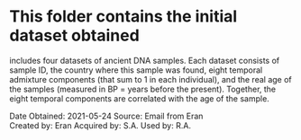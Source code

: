 # This folder contains the initial dataset obtained

includes four datasets of ancient DNA samples. Each dataset consists of sample ID, the country where this sample was found, eight temporal admixture components (that sum to 1 in each individual), and the real age of the samples (measured in BP = years before the present). Together, the eight temporal components are correlated with the age of the sample.

Date Obtained: 2021-05-24 
Source: Email from Eran  
Created by: Eran 
Acquired by: S.A. 
Used by: R.A. 